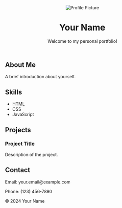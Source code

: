 <!DOCTYPE html>
<html lang="en">
<head>
    <meta charset="UTF-8">
    <meta name="viewport" content="width=device-width, initial-scale=1.0">
    <title>My Portfolio</title>
    <link rel="stylesheet" href="styles.css">
</head>
<body>
    <header>
        <img src="profile.jpg" alt="Profile Picture">
        <h1>Your Name</h1>
        <p>Welcome to my personal portfolio!</p>
    </header>
    <section id="about">
        <h2>About Me</h2>
        <p>A brief introduction about yourself.</p>
    </section>
    <section id="skills">
        <h2>Skills</h2>
        <ul>
            <li>HTML</li>
            <li>CSS</li>
            <li>JavaScript</li>
            <!-- Add more skills as needed -->
        </ul>
    </section>
    <section id="projects">
        <h2>Projects</h2>
        <div class="project">
            <h3>Project Title</h3>
            <p>Description of the project.</p>
        </div>
        <!-- Add more projects as needed -->
    </section>
    <section id="contact">
        <h2>Contact</h2>
        <p>Email: your.email@example.com</p>
        <p>Phone: (123) 456-7890</p>
    </section>
    <footer>
        <p>&copy; 2024 Your Name</p>
    </footer>
</body>
</html>
